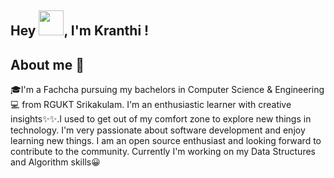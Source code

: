 ## Hey <img src="https://github.com/TheDudeThatCode/TheDudeThatCode/blob/5cce3990b494ce2fd14145ef804d9ceeab5a1ea3/Assets/Hi.gif" width="40" height="40">, I'm Kranthi !
## About me 🚀
🎓I'm a Fachcha pursuing my bachelors in Computer Science & Engineering💻 from RGUKT Srikakulam.
I'm an enthusiastic learner with creative insights✨✨.I used to get out of my comfort zone to explore new things in technology.
I'm very passionate about software development and enjoy learning new things.
I am an open source enthusiast and looking forward to contribute to the community.
Currently I'm working on my Data Structures and Algorithm skills😀
